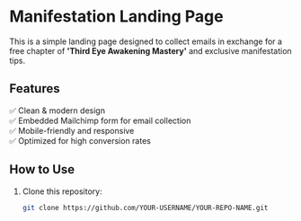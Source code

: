 # Manifestation Landing Page  

This is a simple landing page designed to collect emails in exchange for a free chapter of **'Third Eye Awakening Mastery'** and exclusive manifestation tips.  

## Features  
✅ Clean & modern design  
✅ Embedded Mailchimp form for email collection  
✅ Mobile-friendly and responsive  
✅ Optimized for high conversion rates  

## How to Use  
1. Clone this repository:  
   ```bash
   git clone https://github.com/YOUR-USERNAME/YOUR-REPO-NAME.git
